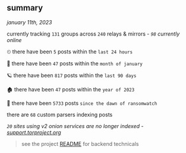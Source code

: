
## summary
_january 11th, 2023_

currently tracking `131` groups across `240` relays & mirrors - _`98` currently online_

⏲ there have been `5` posts within the `last 24 hours`

🦈 there have been `47` posts within the `month of january`

🪐 there have been `817` posts within the `last 90 days`

🏚 there have been `47` posts within the `year of 2023`

🦕 there have been `5733` posts `since the dawn of ransomwatch`

there are `68` custom parsers indexing posts

_`20` sites using v2 onion services are no longer indexed - [support.torproject.org](https://support.torproject.org/onionservices/v2-deprecation/)_

> see the project [README](https://github.com/joshhighet/ransomwatch#ransomwatch--) for backend technicals
